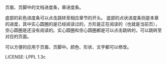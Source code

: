 页眉、页脚中的文档进度条，章进度条。

底部的彩色进度条可以点击跳转至相应章节的开头。
底部的点状进度条则是本章的进度，其中实心圆圈的是已经阅读过的，方形是正在阅读的（也就是当前页），空心圆圈是还没有阅读的。实心圆圈和空心圆圈都是可以点击跳转的，可以跳转至对应的页面。

可以方便的应用于页眉、页脚中。颜色、形状、文字都可以修改。

LICENSE: LPPL 1.3c
